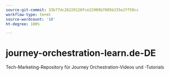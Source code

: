 ```yaml
---
source-git-commit: 33b77dc26229120fce22909b7085b235e2ff59cc
workflow-type: tm+mt
source-wordcount: '10'
ht-degree: 100%

---
```

# journey-orchestration-learn.de-DE

Tech-Marketing-Repository für Journey Orchestration-Videos und -Tutorials
